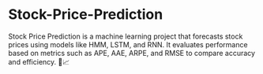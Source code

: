 # Stock-Price-Prediction
Stock Price Prediction is a machine learning project that forecasts stock prices using models like HMM, LSTM, and RNN. It evaluates performance based on metrics such as APE, AAE, ARPE, and RMSE to compare accuracy and efficiency. 🚀📈
